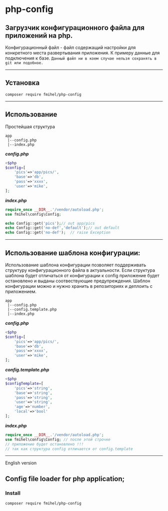 # php-config

## Загрузчик конфигурационного файла для приложений на php.

Конфигурационный файл - файл содержащий настройки для конкретного места развертывания приложения.
К примеру данные для подключения к базе. ``Данный файл ни в коем случае нельзя сохранять в git или подобное.``

---
## Установка
```composer require fmihel/php-config```

---
## Использование
Простейшая структура
```
app
 |--config.php
 |--index.php

```
___config.php___
```php
<$php
$config=[
    'pics'=>'app/pics/',
    'base'=>'db',
    'pass'=>'xxxx',
    'user'=>'mike',
];
```
___index.php___
```php
require_once __DIR__.'/vendor/autoload.php';
use fmihel\config\Config;

echo Config::get('pics');// out app/pics
echo Config::get('no-def','default');// out default
echo Config::get('no-def');  // raise Exception  
```
---
## Использование шаблона конфигурации:
Использование шаблона конфигурации позволяет поддерживать структуру конфигурационного файла в актуальности. Если структура шаблона будет отличаться от конфигурации к config приложение будет остановлено и выданы соотвествующие предупреждения. Шаблон конфигурации можно и нужно хранить в репозиториях и деплоить с приложением.
```
app
 |--config.php
 |--config.template.php
 |--index.php

```
___config.php___
```php
<$php
$config=[
    'pics'=>'app/pics/',
    'base'=>'db',
    'pass'=>'xxxx',
    'user'=>'mike',
];
```
___config.template.php___
```php
<$php
$configTemplate=[
    'pics'=>'string',
    'base'=>'string',
    'pass'=>'string',
    'user'=>'string',
    'age'=>'number',
    'local'=>'bool'
];
```
___index.php___
```php
require_once __DIR__.'/vendor/autoload.php';
use fmihel\config\Config; // после этой строчке
// приложение будет остановлено !!!
// так как структура config отличается от config.template

```
---
English version
## Config file loader for php application;
### Install
```composer require fmihel/php-config```
